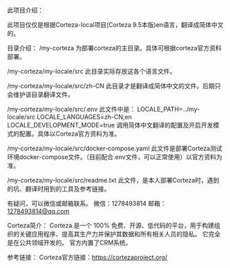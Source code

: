 此项目介绍：

此项目仅仅是根据Corteza-local项目(Corteza 9.5本版)en语言，翻译成简体中文的。

目录介绍：
/my-corteza
为部署corteza的主目录。具体可根据corteza官方资料部署。

/my-corteza/my-locale/src
此目录实际存放这各个语言文件。

/my-corteza/my-locale/src/zh-CN
此目录才是翻译成简体中文的文件。后期只会维护该目录翻译文件。

/my-corteza/my-locale/src/.env
此文件中是：
LOCALE_PATH=../my-locale/src
LOCALE_LANGUAGES=zh-CN,en
LOCALE_DEVELOPMENT_MODE=true
调用简体中文翻译的配置及开启开发模式的配置。具体以Corteza官方资料为准。

/my-corteza/my-locale/src/docker-compose.yaml
此文件是部署Corteza测试环境docker-compose文件。（目前配合.env文件，可以正常使用）以官方资料为准。

/my-corteza/my-locale/src/readme.txt
此文件，是本人部署Corteza时，遇到的坑、翻译时用到的工具及参考链接。

有疑问，可以微信或邮箱联系。
微信：1278493814
邮箱：1278493814@qq.com

Corteza简介：
Corteza 是一个 100% 免费、开源、低代码的平台，用于构建组织的关键应用程序、提高其生产力并保护其数据和所有相关人员的隐私。 它完全是在公共领域开发的。 官方内置了CRM系统。

参考链接：
Corteza官方链接：https://cortezaproject.org/


